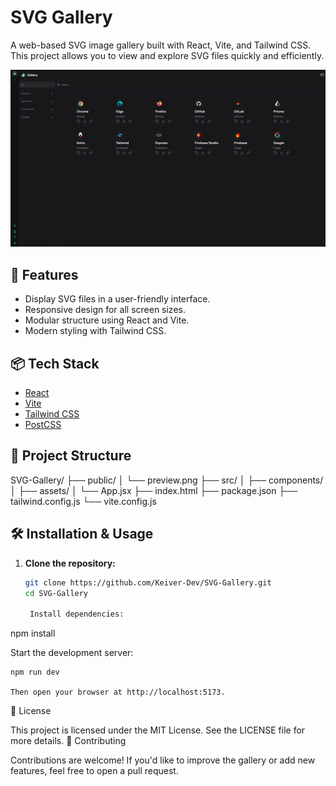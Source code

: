 # SVG Gallery

A web-based SVG image gallery built with React, Vite, and Tailwind CSS. This project allows you to view and explore SVG files quickly and efficiently.

![Preview](./public/preview.png)

## 🚀 Features

- Display SVG files in a user-friendly interface.
- Responsive design for all screen sizes.
- Modular structure using React and Vite.
- Modern styling with Tailwind CSS.

## 📦 Tech Stack

- [React](https://reactjs.org/)
- [Vite](https://vitejs.dev/)
- [Tailwind CSS](https://tailwindcss.com/)
- [PostCSS](https://postcss.org/)

## 📂 Project Structure

SVG-Gallery/
├── public/
│ └── preview.png
├── src/
│ ├── components/
│ ├── assets/
│ └── App.jsx
├── index.html
├── package.json
├── tailwind.config.js
└── vite.config.js


## 🛠️ Installation & Usage

1. **Clone the repository:**

   ```bash
   git clone https://github.com/Keiver-Dev/SVG-Gallery.git
   cd SVG-Gallery

    Install dependencies:

npm install

Start the development server:

    npm run dev

    Then open your browser at http://localhost:5173.

📄 License

This project is licensed under the MIT License. See the LICENSE file for more details.
🤝 Contributing

Contributions are welcome! If you'd like to improve the gallery or add new features, feel free to open a pull request.